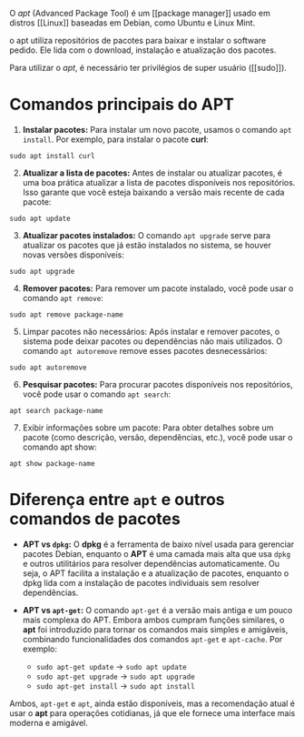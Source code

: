 O *apt* (Advanced Package Tool) é um [[package manager]] usado em distros [[Linux]] baseadas em Debian, como Ubuntu e Linux Mint.

o apt utiliza repositórios de pacotes para baixar e instalar o software pedido. Ele lida com o download, instalação e atualização dos pacotes.

Para utilizar o *apt*, é necessário ter privilégios de super usuário ([[sudo]]).

# Comandos principais do APT

1. **Instalar pacotes:** Para instalar um novo pacote, usamos o comando `apt install`. Por exemplo, para instalar o pacote **curl**:

```
sudo apt install curl
```

2. **Atualizar a lista de pacotes:** Antes de instalar ou atualizar pacotes, é uma boa prática atualizar a lista de pacotes disponíveis nos repositórios. Isso garante que você esteja baixando a versão mais recente de cada pacote:

```
sudo apt update
```

3. **Atualizar pacotes instalados:** O comando `apt upgrade` serve para atualizar os pacotes que já estão instalados no sistema, se houver novas versões disponíveis:

```
sudo apt upgrade
```

4. **Remover pacotes:** Para remover um pacote instalado, você pode usar o comando `apt remove`:

```
sudo apt remove package-name
```

5. Limpar pacotes não necessários: Após instalar e remover pacotes, o sistema pode deixar pacotes ou dependências não mais utilizados. O comando `apt autoremove` remove esses pacotes desnecessários:

```
sudo apt autoremove
```

6. **Pesquisar pacotes:** Para procurar pacotes disponíveis nos repositórios, você pode usar o comando `apt search`:

```
apt search package-name
```

7. Exibir informações sobre um pacote: Para obter detalhes sobre um pacote (como descrição, versão, dependências, etc.), você pode usar o comando apt show:

```
apt show package-name
```

# Diferença entre `apt` e outros comandos de pacotes

- **APT vs `dpkg`:** O **dpkg** é a ferramenta de baixo nível usada para gerenciar pacotes Debian, enquanto o **APT** é uma camada mais alta que usa `dpkg` e outros utilitários para resolver dependências automaticamente. Ou seja, o APT facilita a instalação e a atualização de pacotes, enquanto o dpkg lida com a instalação de pacotes individuais sem resolver dependências.

- **APT vs `apt-get`:** O comando `apt-get` é a versão mais antiga e um pouco mais complexa do APT. Embora ambos cumpram funções similares, o **apt** foi introduzido para tornar os comandos mais simples e amigáveis, combinando funcionalidades dos comandos `apt-get` e `apt-cache`. Por exemplo:

	- `sudo apt-get update` -> `sudo apt update`
	- `sudo apt-get upgrade` -> `sudo apt upgrade`
	- `sudo apt-get install` -> `sudo apt install`

Ambos, `apt-get` e `apt`, ainda estão disponíveis, mas a recomendação atual é usar o **apt** para operações cotidianas, já que ele fornece uma interface mais moderna e amigável.